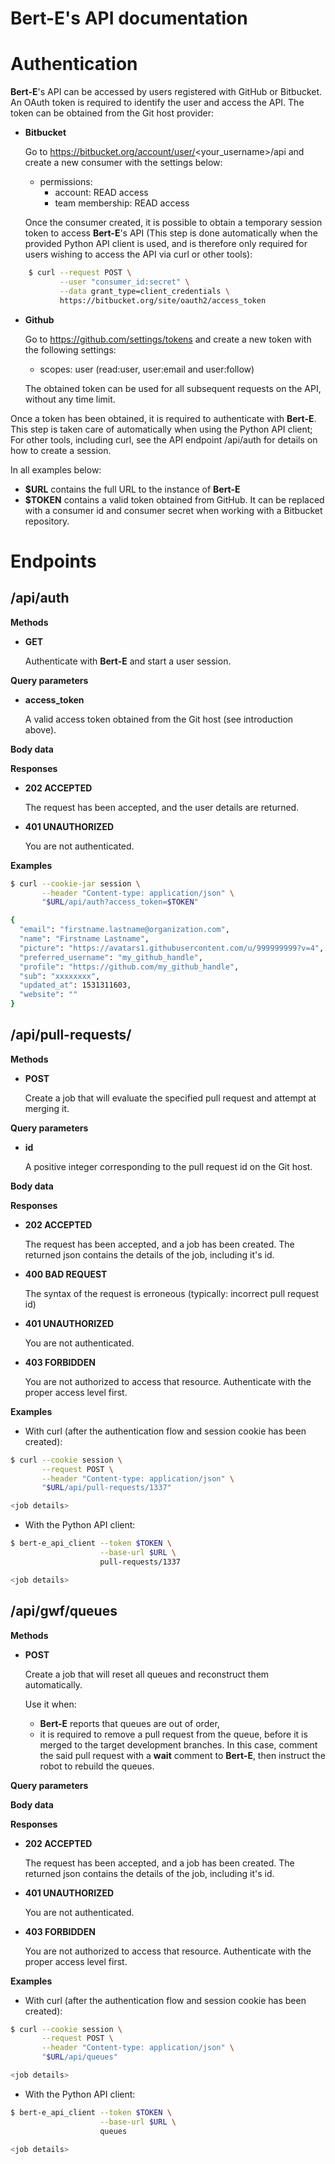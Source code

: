__Bert-E__'s API documentation
==============================

Authentication
==============

__Bert-E__'s API can be accessed by users registered with GitHub or Bitbucket.
An OAuth token is required to identify the user and access the API. The token
can be obtained from the Git host provider:

* **Bitbucket**

    Go to https://bitbucket.org/account/user/<your_username>/api
    and create a new consumer with the settings below:

    - permissions:  
        - account: READ access  
        - team membership: READ access  

    Once the consumer created, it is possible to obtain a temporary session token
    to access __Bert-E__'s API (This step is done automatically when the provided
    Python API client is used, and is therefore only required for users wishing
    to access the API via curl or other tools):

```bash
    $ curl --request POST \
           --user "consumer_id:secret" \
           --data grant_type=client_credentials \
           https://bitbucket.org/site/oauth2/access_token
```

* **Github**

    Go to https://github.com/settings/tokens
    and create a new token with the following settings:

    - scopes: user (read:user, user:email and user:follow)

    The obtained token can be used for all subsequent requests on the API, without
    any time limit.

Once a token has been obtained, it is required to authenticate with __Bert-E__.
This step is taken care of automatically when using the Python API client; For
other tools, including curl, see the API endpoint /api/auth for details on how
to create a session.

In all examples below:

* **$URL** contains the full URL to the instance of __Bert-E__
* **$TOKEN** contains a valid token obtained from GitHub. It can be replaced
  with a consumer id and consumer secret when working with a Bitbucket
  repository.


Endpoints
=========


/api/auth
---------

**Methods**

* **GET**

    Authenticate with __Bert-E__ and start a user session.

**Query parameters**

* **access_token**

    A valid access token obtained from the Git host (see introduction above).

**Body data**

<None>

**Responses**

* **202 ACCEPTED**

    The request has been accepted, and the user details are returned.

* **401 UNAUTHORIZED**

    You are not authenticated.

**Examples**

```bash
$ curl --cookie-jar session \
       --header "Content-type: application/json" \
       "$URL/api/auth?access_token=$TOKEN"

{
  "email": "firstname.lastname@organization.com",
  "name": "Firstname Lastname",
  "picture": "https://avatars1.githubusercontent.com/u/999999999?v=4",
  "preferred_username": "my_github_handle",
  "profile": "https://github.com/my_github_handle",
  "sub": "xxxxxxxx",
  "updated_at": 1531311603,
  "website": ""
}
```


/api/pull-requests/<id>
-----------------------

**Methods**

* **POST**

    Create a job that will evaluate the specified pull request and attempt
    at merging it.

**Query parameters**

* **id**

    A positive integer corresponding to the pull request id on the Git host.

**Body data**

<None>

**Responses**

* **202 ACCEPTED**

    The request has been accepted, and a job has been created. The returned
    json contains the details of the job, including it's id.

* **400 BAD REQUEST**

    The syntax of the request is erroneous (typically: incorrect pull
    request id)

* **401 UNAUTHORIZED**

    You are not authenticated.

* **403 FORBIDDEN**

    You are not authorized to access that resource.
    Authenticate with the proper access level first.

**Examples**

* With curl (after the authentication flow and session cookie has been created):

```bash
$ curl --cookie session \
       --request POST \
       --header "Content-type: application/json" \
       "$URL/api/pull-requests/1337"

<job details>
```

* With the Python API client:

```bash
$ bert-e_api_client --token $TOKEN \
                    --base-url $URL \
                    pull-requests/1337

<job details>
```


/api/gwf/queues
---------------

**Methods**

* **POST**

    Create a job that will reset all queues and reconstruct them automatically.

    Use it when:

    * __Bert-E__ reports that queues are out of order,
    * it is required to remove a pull request from the queue, before it is
      merged to the target development branches. In this case, comment the said
      pull request with a **wait** comment to __Bert-E__, then instruct the robot to
      rebuild the queues.

**Query parameters**

<None>

**Body data**

<None>

**Responses**

* **202 ACCEPTED**

    The request has been accepted, and a job has been created. The returned
    json contains the details of the job, including it's id.

* **401 UNAUTHORIZED**

    You are not authenticated.

* **403 FORBIDDEN**

    You are not authorized to access that resource.
    Authenticate with the proper access level first.

**Examples**

* With curl (after the authentication flow and session cookie has been created):

```bash
$ curl --cookie session \
       --request POST \
       --header "Content-type: application/json" \
       "$URL/api/queues"

<job details>
```

* With the Python API client:

```bash
$ bert-e_api_client --token $TOKEN \
                    --base-url $URL \
                    queues

<job details>
```
